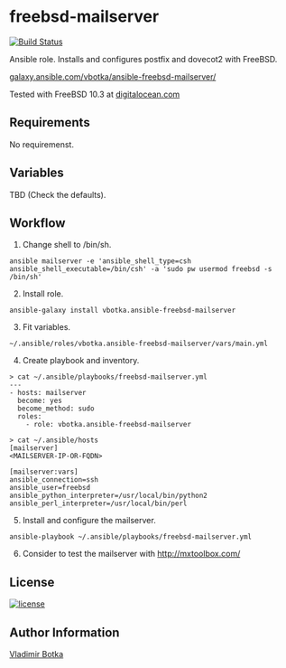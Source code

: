 freebsd-mailserver
==================

[![Build Status](https://travis-ci.org/vbotka/ansible-freebsd-mailserver.svg?branch=master)](https://travis-ci.org/vbotka/ansible-freebsd-mailserver)

Ansible role. Installs and configures postfix and dovecot2 with FreeBSD.

[galaxy.ansible.com/vbotka/ansible-freebsd-mailserver/]( https://galaxy.ansible.com/vbotka/ansible-freebsd-mailserver/)

Tested with FreeBSD 10.3 at [digitalocean.com](https://cloud.digitalocean.com)


Requirements
------------

No requiremenst.


Variables
---------

TBD (Check the defaults).


Workflow
--------

1) Change shell to /bin/sh.

```
ansible mailserver -e 'ansible_shell_type=csh ansible_shell_executable=/bin/csh' -a 'sudo pw usermod freebsd -s /bin/sh'
```

2) Install role.

```
ansible-galaxy install vbotka.ansible-freebsd-mailserver
```

3) Fit variables.

```
~/.ansible/roles/vbotka.ansible-freebsd-mailserver/vars/main.yml
```

4) Create playbook and inventory.

```
> cat ~/.ansible/playbooks/freebsd-mailserver.yml
---
- hosts: mailserver
  become: yes
  become_method: sudo
  roles:
    - role: vbotka.ansible-freebsd-mailserver
```

```
> cat ~/.ansible/hosts
[mailserver]
<MAILSERVER-IP-OR-FQDN>

[mailserver:vars]
ansible_connection=ssh
ansible_user=freebsd
ansible_python_interpreter=/usr/local/bin/python2
ansible_perl_interpreter=/usr/local/bin/perl
```

5) Install and configure the mailserver.

```
ansible-playbook ~/.ansible/playbooks/freebsd-mailserver.yml
```

6) Consider to test the mailserver with http://mxtoolbox.com/


License
-------

[![license](https://img.shields.io/badge/license-BSD-red.svg)](https://www.freebsd.org/doc/en/articles/bsdl-gpl/article.html)


Author Information
------------------

[Vladimir Botka](https://botka.link)
